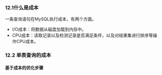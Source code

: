 ### 12.1什么是成本

一条查询语句在MySQL执行成本，有两个方面。

- I/O成本：将数据从磁盘加载到内存中。
- CPU成本：读取记录以及检测记录是否满足条件，以及对结果集进行排序等操作CPU成本。

### 12.2 单表查询的成本

#### 基于成本的优化步骤

